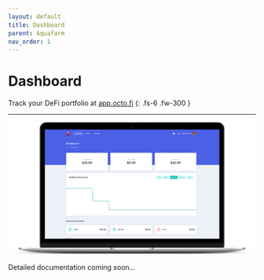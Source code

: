 ```yaml
---
layout: default
title: Dashboard
parent: Aquafarm 
nav_order: 1
---
```


# Dashboard

Track your DeFi portfolio at [app.octo.fi](https://app.octo.fi)
{: .fs-6 .fw-300 }

---

![](/assets/images/dashboard.png)

Detailed documentation coming soon...
